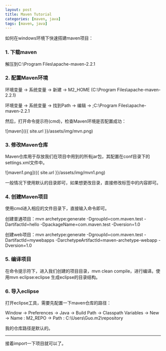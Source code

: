 ```yaml
---
layout: post
title: Maven Tutorial
categories: [maven, java]
tags: [maven, java]
---
```


如何在windows环境下快速搭建maven项目：
### 1. 下载maven

解压到C:\Program Files\apache-maven-2.2.1
### 2. 配置Maven环境

环境变量 -> 系统变量 -> 新建 -> M2_HOME (C:\Program Files\apache-maven-2.2.1)

环境变量 -> 系统变量 -> 找到Path -> 编辑 -> ;C:\Program Files\apache-maven-2.2.1

然后，打开命令提示符(cmd)，检查Maven环境是否配置成功：

![maven]({{ site.url }}/assets/img/mvn.png)
### 3.  修改Maven仓库

Maven仓库用于存放我们在项目中用到的所有jar包，其配置在conf目录下的settings.xml文件中。

![maven1.png]({{ site.url }}/assets/img/mvn1.png)

一般情况下使用默认的目录即可，如果想更改目录，直接修改<localRepository>标签中的内容即可。
### 4. 创建Maven项目

使用cmd进入相应的文件目录下，直接输入命令即可。

创建普通项目：mvn archetype:generate -DgroupId=com.maven.test -DartifactId=hello -DpackageName=com.maven.test -Dversion=1.0

创建web项目：mvn archetype:generate -DgroupId=com.maven.test -DartifactId=mywebapps  -DarchetypeArtifactId=maven-archetype-webapp -Dversion=1.0
### 5. 编译项目

在命令提示符下，进入我们创建的项目目录，mvn clean compile，进行编译。使用mvn eclipse:eclipse 生成eclipse的目录结构。
### 6. 导入eclipse

打开eclipse工具，需要先配置一下maven仓库的路径：

Window -> Preferences -> Java  -> Build Path -> Classpath Variables -> New -> Name : M2_REPO -> Path : C:\Users\Guo\.m2\repository

我的仓库路径是默认的。

***

接着import一下项目就可以了。